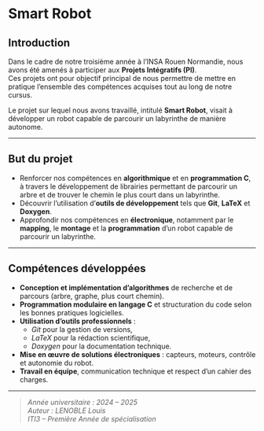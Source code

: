 # Smart Robot

## Introduction

Dans le cadre de notre troisième année à l’INSA Rouen Normandie, nous avons été amenés à participer aux **Projets Intégratifs (PI)**.  
Ces projets ont pour objectif principal de nous permettre de mettre en pratique l’ensemble des compétences acquises tout au long de notre cursus.

Le projet sur lequel nous avons travaillé, intitulé **Smart Robot**, visait à développer un robot capable de parcourir un labyrinthe de manière autonome.  

---

## But du projet

- Renforcer nos compétences en **algorithmique** et en **programmation C**, à travers le développement de librairies permettant de parcourir un arbre et de trouver le chemin le plus court dans un labyrinthe.  
- Découvrir l’utilisation d’**outils de développement** tels que **Git**, **LaTeX** et **Doxygen**.  
- Approfondir nos compétences en **électronique**, notamment par le **mapping**, le **montage** et la **programmation** d’un robot capable de parcourir un labyrinthe.

---

## Compétences développées

- **Conception et implémentation d’algorithmes** de recherche et de parcours (arbre, graphe, plus court chemin).  
- **Programmation modulaire en langage C** et structuration du code selon les bonnes pratiques logicielles.  
- **Utilisation d’outils professionnels** :  
  - *Git* pour la gestion de versions,  
  - *LaTeX* pour la rédaction scientifique,  
  - *Doxygen* pour la documentation technique.  
- **Mise en œuvre de solutions électroniques** : capteurs, moteurs, contrôle et autonomie du robot.  
- **Travail en équipe**, communication technique et respect d’un cahier des charges.

---

> *Année universitaire : 2024 – 2025*  
> *Auteur : LENOBLE Louis*  
> *ITI3 – Première Année de spécialisation*
